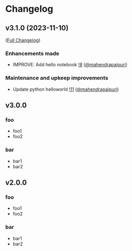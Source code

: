 # Changelog

<!-- <START NEW CHANGELOG ENTRY> -->
<!-- <END NEW CHANGELOG ENTRY> -->

## v3.1.0 (2023-11-10)

([Full Changelog](https://gitlab.com/mahendrapaipuri/gitlab-activity-tests/-/compare/a6bf475c8bd2a4539b0497107aa61c77a12c534e...8da3007ba86bdb292bafb7d87b4cbef54b27c8f5?from_project_id=51638705&straight=false))

### Enhancements made

- IMPROVE: Add hello notebook [!8](https://gitlab.com/mahendrapaipuri/gitlab-activity-tests/-/merge_requests/8) ([@mahendrapaipuri](https://gitlab.com/mahendrapaipuri))

### Maintenance and upkeep improvements

- Update python helloworld [!11](https://gitlab.com/mahendrapaipuri/gitlab-activity-tests/-/merge_requests/11) ([@mahendrapaipuri](https://gitlab.com/mahendrapaipuri))

## v3.0.0

### foo

- foo1
- foo2

### bar

- bar1
- bar2

## v2.0.0

### foo

- foo1
- foo2

### bar

- bar1
- bar2